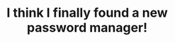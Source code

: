 ---
title: "I think I finally found a new password manager!"
description: "After watching Proton Pass development and how well they're moving, I'm heavily considering migrating to it from KeePass, here's why!"
datePublished: 2024-07-19
dateUpdated: 2024-07-19
linkForum: "https://discuss.techlore.tech/t/privacy-friendly-security-cameras-synology-did-it/9120"
linkYouTube: "https://www.youtube.com/watch?v=CLwg552vhlM"
linkdOdysee: "https://odysee.com/@techlore:3/i-think-i-finally-found-a-new-password:f"
tags: ["Techlore", "Password", "Proton"]
---